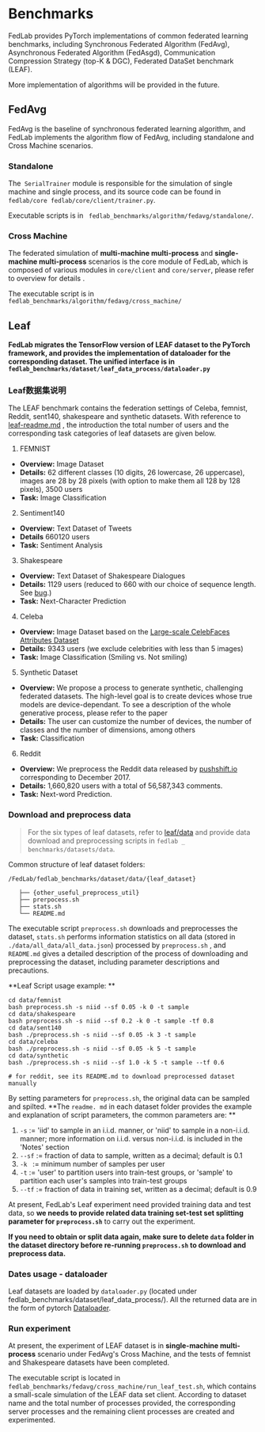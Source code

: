 # Benchmarks

FedLab provides PyTorch implementations of common federated learning benchmarks, including Synchronous Federated Algorithm (FedAvg), Asynchronous Federated Algorithm (FedAsgd), Communication Compression Strategy (top-K & DGC), Federated DataSet benchmark (LEAF).

More implementation of algorithms will be provided in the future.

## FedAvg

FedAvg is the baseline of synchronous federated learning algorithm, and FedLab implements the algorithm flow of FedAvg, including standalone and Cross Machine scenarios.

### Standalone

The` SerialTrainer` module is responsible for the simulation of single machine and single process, and its source code can be found in `fedlab/core fedlab/core/client/trainer.py`.

Executable scripts is in ` fedlab_benchmarks/algorithm/fedavg/standalone/`.

### Cross Machine

The federated simulation of **multi-machine multi-process** and **single-machine multi-process** scenarios is the core module of FedLab, which is composed of various modules in `core/client` and `core/server`, please refer to overview for details .

The executable script is in `fedlab_benchmarks/algorithm/fedavg/cross_machine/`

## Leaf

**FedLab migrates the TensorFlow version of LEAF dataset to the PyTorch framework, and provides the implementation of dataloader for the corresponding dataset. The unified interface is in `fedlab_benchmarks/dataset/leaf_data_process/dataloader.py`**

### Leaf数据集说明

The LEAF benchmark contains the federation settings of Celeba, femnist, Reddit, sent140, shakespeare and synthetic datasets. With reference to [leaf-readme.md](https://github.com/talwalkarlab/leaf) , the introduction the total number of users and the corresponding task categories of leaf datasets are given below.

1. FEMNIST

- **Overview:** Image Dataset
- **Details:** 62 different classes (10 digits, 26 lowercase, 26 uppercase), images are 28 by 28 pixels (with option to make them all 128 by 128 pixels), 3500 users
- **Task:** Image Classification

2. Sentiment140

- **Overview:** Text Dataset of Tweets
- **Details** 660120 users
- **Task:** Sentiment Analysis

3. Shakespeare

- **Overview:** Text Dataset of Shakespeare Dialogues
- **Details:** 1129 users (reduced to 660 with our choice of sequence length. See [bug](https://github.com/TalwalkarLab/leaf/issues/19).)
- **Task:** Next-Character Prediction

4. Celeba

- **Overview:** Image Dataset based on the [Large-scale CelebFaces Attributes Dataset](http://mmlab.ie.cuhk.edu.hk/projects/CelebA.html)
- **Details:** 9343 users (we exclude celebrities with less than 5 images)
- **Task:** Image Classification (Smiling vs. Not smiling)

5. Synthetic Dataset

- **Overview:** We propose a process to generate synthetic, challenging federated datasets. The high-level goal is to create devices whose true models are device-dependant. To see a description of the whole generative process, please refer to the paper
- **Details:** The user can customize the number of devices, the number of classes and the number of dimensions, among others
- **Task:** Classification

6. Reddit

- **Overview:** We preprocess the Reddit data released by [pushshift.io](https://files.pushshift.io/reddit/) corresponding to December 2017.
- **Details:** 1,660,820 users with a total of 56,587,343 comments.
- **Task:** Next-word Prediction.

### Download and preprocess data

> For the six types of leaf datasets, refer to [leaf/data](https://github.com/talwalkarlab/leaf/tree/master/data) and provide data download and preprocessing scripts in `fedlab _ benchmarks/datasets/data`.

Common structure of leaf dataset folders:

```
/FedLab/fedlab_benchmarks/dataset/data/{leaf_dataset}

   ├── {other_useful_preprocess_util}
   ├── prerpocess.sh
   ├── stats.sh
   └── README.md
```

The executable script `preprocess.sh` downloads and preprocesses the dataset,  `stats.sh` performs information statistics on all data (stored in `./data/all_data/all_data.json`) processed by `preprocess.sh` , and `README.md` gives a detailed description of the process of downloading and preprocessing the dataset, including parameter descriptions and precautions.

**Leaf Script usage example: **

```shell
cd data/femnist
bash preprocess.sh -s niid --sf 0.05 -k 0 -t sample
cd data/shakespeare
bash preprocess.sh -s niid --sf 0.2 -k 0 -t sample -tf 0.8
cd data/sent140
bash ./preprocess.sh -s niid --sf 0.05 -k 3 -t sample
cd data/celeba
bash ./preprocess.sh -s niid --sf 0.05 -k 5 -t sample
cd data/synthetic
bash ./preprocess.sh -s niid --sf 1.0 -k 5 -t sample --tf 0.6

# for reddit, see its README.md to download preprocessed dataset manually
```

By setting parameters for `preprocess.sh`, the original data can be sampled and spilted. **The `readme. md` in each dataset folder provides the example and explanation of script parameters, the common parameters are: **

1. `-s` := 'iid' to sample in an i.i.d. manner, or 'niid' to sample in a non-i.i.d. manner; more information on i.i.d. versus non-i.i.d. is included in the 'Notes' section
2. `--sf` := fraction of data to sample, written as a decimal; default is 0.1
3. `-k ` := minimum number of samples per user
4. `-t` := 'user' to partition users into train-test groups, or 'sample' to partition each user's samples into train-test groups
5. `--tf` := fraction of data in training set, written as a decimal; default is 0.9

At present, FedLab's Leaf experiment need provided training data and test data, so **we needs to provide related data training set-test set splitting parameter for `preprocess.sh`** to carry out the experiment.

**If you need to obtain or split data again, make sure to delete `data` folder in the dataset directory before re-running `preprocess.sh` to download and preprocess data.**

### Dates usage - dataloader

Leaf datasets are loaded by `dataloader.py` (located under fedlab_benchmarks/dataset/leaf_data_process/). All the returned data are in the form of pytorch [Dataloader](https://pytorch.org/docs/stable/data.html).

### Run experiment


At present, the experiment of LEAF dataset is in **single-machine multi-process** scenario under FedAvg's Cross Machine, and the tests of femnist and Shakespeare datasets have been completed.

The executable script is located in `fedlab_benchmarks/fedavg/cross_machine/run_leaf_test.sh`, which contains a small-scale simulation of the LEAF data set client. According to dataset name and the total number of processes provided, the corresponding server processes and the remaining client processes are created and experimented.